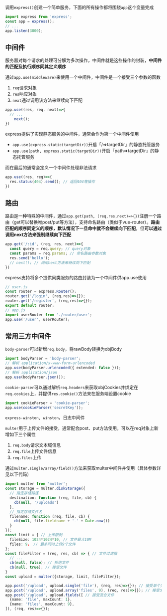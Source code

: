 调用`express()`创建一个简单服务，下面的所有操作都将围绕`app`这个变量完成

```typescript
import express from 'express';
const app = express();
// ...
app.listen(3000);
```



## 中间件

服务器对每个请求的处理可分解为多次操作，中间件就是这些操作的封装，**中间件的匹配及执行顺序同其定义顺序**

通过`app.use(middleware)`来使用一个中间件，中间件是一个接受三个参数的函数

1. `req`请求对象
2. `res`响应对象
3. `next`通过调用该方法来继续向下匹配

```typescript
app.use((res, req, next)=>{
  // ...
	next();
})
```

express提供了实现静态服务的中间件，通常会作为第一个中间件使用
- `app.use(express.static(targetDir))`开启「/=>targetDir」的静态托管服务
- `app.use(path, express.static(targetDir))`开启「path=>targetDir」的静态托管服务

而在最后的通常会定义一个中间件处理非法请求

```typescript
app.use((res, req)=>{
  res.status(404).send(); // 返回404等操作
})
```



## 路由

路由是一种特殊的中间件，通过`app.get(path, (req,res,next)=>{})`注册一个路由（get可以替换唯post/put等方法），支持命名路由（类似于vue-router）。**路由匹配的顺序同定义的顺序，默认情况下一旦命中就不会继续向下匹配**，但**可以通过调用next方法来强制继续向下匹配**

```typescript
app.get('/:id', (req, res, next)=>{
  const query = req.query; // query对象
  const params = req.params; // 命名路由参数对象
  res.send('hello');
  // next(); // 调用next方法来继续向下匹配
})
```

express支持将多个提供同类服务的路由封装为一个中间件供app.use使用

```typescript
// user.js
const router = express.Router();
router.get('/login', (req,res)=>{});
router.get('/register', (req,res)=>{});
export default router;
// app.js
import userRouter from './router/user';
app.use('/user', userRouter);
```



## 常用三方中间件

`body-parser`可以新增`req.body`，将rawBody转换为objBody

```typescript
import bodyParser = 'body-parser';
// 解析 application/x-www-form-urlencoded
app.use(bodyParser.urlencoded({ extended: false }));
// 解析 application/json
app.use(bodyParser.json());
```

`cookie-parser`可以通过解析`req.headers`来获取objCookies并绑定在`req.cookies`上，并提供`res.cookie()`方法来在服务端设置cookie

```typescript
import cookieParser = 'cookie-parser';
app.use(cookieParser('secretKey'));
```

`express-winston, winston`，日志中间件

`multer`用于上传文件的接受，通常配合post、put方法使用，可以在req对象上新增如下三个属性

1. `req.body`请求文本域信息
2. `req.file`上传文件信息
3. `req.files`上传

通过`multer.single/array/field()`方法来获取multer中间件并使用（具体参数详见以下代码）

```typescript
import multer from 'multer';
const storage = multer.diskStorage({
  // 指定存储路径
  destination: function (req, file, cb) {
    cb(null, '/uploads')
  },
  // 指定存储文件名
  filename: function (req, file, cb) {
    cb(null, file.fieldname + '-' + Date.now())
  }
});
const limit = { // 上传限制
  fileSize: 1024*1024*10, // 文件最大10M
  files: 9， // 最多同时上传9个文件
};
const fileFilter = (req, res, cb) => { // 文件过滤器
  // ...
  cb(null, false); // 拒绝文件
  cb(null, true); // 接受文件
}
const upload = multer({storage, limit, fileFilter});

app.post('/upload', upload.single('file'), (req, res)=>{}); // 接受单个文件
app.post('/upload', upload.array('files', 9), (req, res)=>{}); // 接受文件，最大上传数量为9
app.post('/upload', upload.fields([ // 接受混合文件
  {name: 'file', maxCount: 1},
  {name: 'files', maxCount: 9},
]), (req, res)=>{});
```

